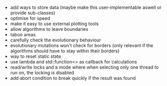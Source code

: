 - add ways to store data (maybe make this user-implementable aswell or provide sub-classes)
- optimise for speed  
- make it easy to use external plotting tools  
- allow algorithms to leave boundaries  
- taboo areas  
- carefully check the evolutionary behaviour  
- evolutionary mutations won't check for borders (only relevant if the algorithms should have to stay within their borders)  
- way to reset static state
- use lambda and std::function<> as callback for calculations
- read/write locks and a mode where when selecting only one thread to run on, the locking is disabled
- add abort condition to break quickly if the result was found
